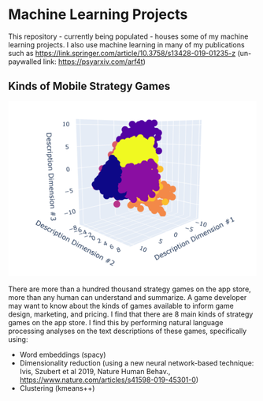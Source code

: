 # Machine Learning Projects

This repository - currently being populated - houses some of my machine learning projects. I also use machine learning in many of my publications such as https://link.springer.com/article/10.3758/s13428-019-01235-z (un-paywalled link: https://psyarxiv.com/arf4t)

## Kinds of Mobile Strategy Games

![alt_text](https://raw.githubusercontent.com/rthorst/Machine_Learning/master/mobile_games/clusters.png)

There are more than a hundred thousand strategy games on the app store, more than any human can understand and summarize. A game developer may want to know about the kinds of games available to inform game design, marketing, and pricing. I find that there are 8 main kinds of strategy games on the app store. I find this by performing natural language processing analyses on the text descriptions of these games, specifically using: 

* Word embeddings (spacy)
* Dimensionality reduction (using a new neural network-based technique: Ivis, Szubert et al 2019, Nature Human Behav., https://www.nature.com/articles/s41598-019-45301-0) 
* Clustering (kmeans++)

